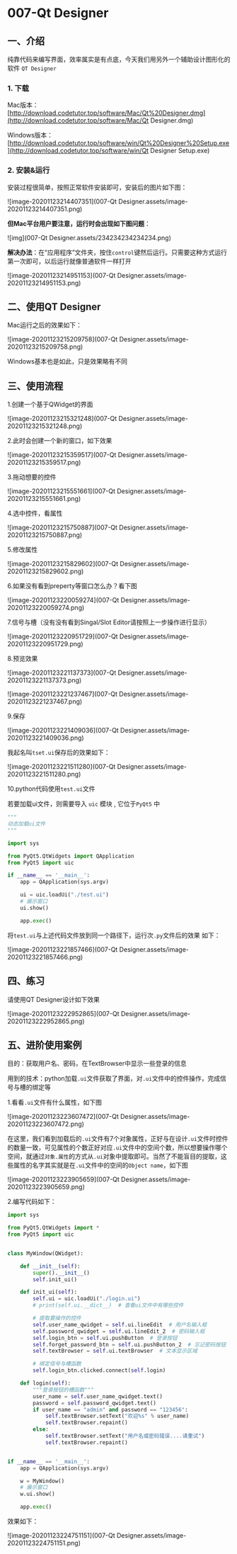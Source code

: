 # 007-Qt Designer

## 一、介绍

纯靠代码来编写界面，效率属实是有点底，今天我们用另外一个辅助设计图形化的软件 `QT Designer`

### 1. 下载

Mac版本：[http://download.codetutor.top/software/Mac/Qt%20Designer.dmg](http://download.codetutor.top/software/Mac/Qt Designer.dmg)

Windows版本：[http://download.codetutor.top/software/win/Qt%20Designer%20Setup.exe](http://download.codetutor.top/software/win/Qt Designer Setup.exe)

### 2. 安装&运行

安装过程很简单，按照正常软件安装即可，安装后的图片如下图：

![image-20201123214407351](007-Qt Designer.assets/image-20201123214407351.png)

**但Mac平台用户要注意，运行时会出现如下图问题**：

![img](007-Qt Designer.assets/234234234234234.png)

**解决办法**：在“应用程序”文件夹，按住`control`键然后运行。只需要这种方式运行第一次即可，以后运行就像普通软件一样打开

![image-20201123214951153](007-Qt Designer.assets/image-20201123214951153.png)

## 二、使用QT Designer

Mac运行之后的效果如下：

![image-20201123215209758](007-Qt Designer.assets/image-20201123215209758.png)

Windows基本也是如此，只是效果略有不同

## 三、使用流程

1.创建一个基于QWidget的界面

![image-20201123215321248](007-Qt Designer.assets/image-20201123215321248.png)

2.此时会创建一个新的窗口，如下效果

![image-20201123215359517](007-Qt Designer.assets/image-20201123215359517.png)

3.拖动想要的控件

![image-20201123215551661](007-Qt Designer.assets/image-20201123215551661.png)

4.选中控件，看属性

![image-20201123215750887](007-Qt Designer.assets/image-20201123215750887.png)

5.修改属性

![image-20201123215829602](007-Qt Designer.assets/image-20201123215829602.png)

6.如果没有看到preperty等窗口怎么办？看下图

![image-20201123220059274](007-Qt Designer.assets/image-20201123220059274.png)

7.信号与槽（没有没有看到Singal/Slot Editor请按照上一步操作进行显示）

![image-20201123220951729](007-Qt Designer.assets/image-20201123220951729.png)

8.预览效果

![image-20201123221137373](007-Qt Designer.assets/image-20201123221137373.png)

![image-20201123221237467](007-Qt Designer.assets/image-20201123221237467.png)

9.保存

![image-20201123221409036](007-Qt Designer.assets/image-20201123221409036.png)

我起名叫`tset.ui`保存后的效果如下：

![image-20201123221511280](007-Qt Designer.assets/image-20201123221511280.png)

10.python代码使用`test.ui`文件

若要加载ui文件，则需要导入 `uic` 模块 , 它位于`PyQt5` 中

```python
"""
动态加载ui文件
"""

import sys

from PyQt5.QtWidgets import QApplication
from PyQt5 import uic

if __name__ == '__main__':
    app = QApplication(sys.argv)

    ui = uic.loadUi("./test.ui")
    # 展示窗口
    ui.show()

    app.exec()
```

将`test.ui`与上述代码文件放到同一个路径下，运行次`.py`文件后的效果 如下：

![image-20201123221857466](007-Qt Designer.assets/image-20201123221857466.png)

## 四、练习

请使用QT Designer设计如下效果

![image-20201123222952865](007-Qt Designer.assets/image-20201123222952865.png)

## 五、进阶使用案例

目的：获取用户名、密码，在TextBrowser中显示一些登录的信息

用到的技术：python加载`.ui`文件获取了界面，对`.ui`文件中的控件操作，完成信号与槽的绑定等

1.看看`.ui`文件有什么属性，如下图

![image-20201123223607472](007-Qt Designer.assets/image-20201123223607472.png)

在这里，我们看到加载后的`.ui`文件有7个对象属性，正好与在设计`.ui`文件时控件的数量一致，可见属性的个数正好对应`.ui`文件中的空间个数，所以想要操作哪个空间，就通过`对象.属性`的方式从`.ui`对象中提取即可。当然了不能盲目的提取，这些属性的名字其实就是在`.ui`文件中的空间的`Object name`，如下图

![image-20201123223905659](007-Qt Designer.assets/image-20201123223905659.png)

2.编写代码如下：

```python
import sys

from PyQt5.QtWidgets import *
from PyQt5 import uic


class MyWindow(QWidget):

    def __init__(self):
        super().__init__()
        self.init_ui()

    def init_ui(self):
        self.ui = uic.loadUi("./login.ui")
        # print(self.ui.__dict__)  # 查看ui文件中有哪些控件

        # 提取要操作的控件
        self.user_name_qwidget = self.ui.lineEdit  # 用户名输入框
        self.password_qwidget = self.ui.lineEdit_2  # 密码输入框
        self.login_btn = self.ui.pushButton  # 登录按钮
        self.forget_password_btn = self.ui.pushButton_2  # 忘记密码按钮
        self.textBrowser = self.ui.textBrowser  # 文本显示区域

        # 绑定信号与槽函数
        self.login_btn.clicked.connect(self.login)

    def login(self):
        """登录按钮的槽函数"""
        user_name = self.user_name_qwidget.text()
        password = self.password_qwidget.text()
        if user_name == "admin" and password == "123456":
            self.textBrowser.setText("欢迎%s" % user_name)
            self.textBrowser.repaint()
        else:
            self.textBrowser.setText("用户名或密码错误....请重试")
            self.textBrowser.repaint()


if __name__ == '__main__':
    app = QApplication(sys.argv)

    w = MyWindow()
    # 展示窗口
    w.ui.show()

    app.exec()
```

效果如下：

![image-20201123224751151](007-Qt Designer.assets/image-20201123224751151.png)